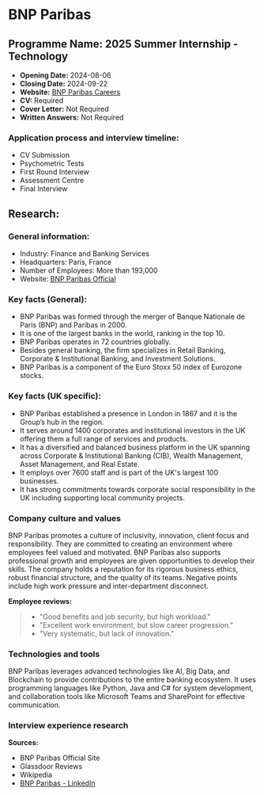 # BNP Paribas

## **Programme Name:** 2025 Summer Internship - Technology
- **Opening Date:** 2024-08-06
- **Closing Date:** 2024-09-22
- **Website:** [BNP Paribas Careers](https://group.bnpparibas/en/careers)
- **CV:** Required
- **Cover Letter:** Not Required
- **Written Answers:** Not Required
### Application process and interview timeline:
- CV Submission
- Psychometric Tests
- First Round Interview
- Assessment Centre
- Final Interview

## Research:

### General information:
- Industry: Finance and Banking Services
- Headquarters: Paris, France
- Number of Employees: More than 193,000
- Website: [BNP Paribas Official](https://group.bnpparibas/) 

### Key facts (General):
- BNP Paribas was formed through the merger of Banque Nationale de Paris (BNP) and Paribas in 2000.
- It is one of the largest banks in the world, ranking in the top 10.
- BNP Paribas operates in 72 countries globally.
- Besides general banking, the firm specializes in Retail Banking, Corporate & Institutional Banking, and Investment Solutions.
- BNP Paribas is a component of the Euro Stoxx 50 index of Eurozone stocks.

### Key facts (UK specific):
- BNP Paribas established a presence in London in 1867 and it is the Group’s hub in the region.
- It serves around 1400 corporates and institutional investors in the UK offering them a full range of services and products.
- It has a diversified and balanced business platform in the UK spanning across Corporate & Institutional Banking (CIB), Wealth Management, Asset Management, and Real Estate.
- It employs over 7600 staff and is part of the UK's largest 100 businesses.
- It has strong commitments towards corporate social responsibility in the UK including supporting local community projects.

### Company culture and values
BNP Paribas promotes a culture of inclusivity, innovation, client focus and responsibility. They are committed to creating an environment where employees feel valued and motivated. BNP Paribas also supports professional growth and employees are given opportunities to develop their skills. The company holds a reputation for its rigorous business ethics, robust financial structure, and the quality of its teams. Negative points include high work pressure and inter-department disconnect.

**Employee reviews:**
> - "Good benefits and job security, but high workload."
> - "Excellent work environment, but slow career progression."
> - "Very systematic, but lack of innovation."

### Technologies and tools
BNP Paribas leverages advanced technologies like AI, Big Data, and Blockchain to provide contributions to the entire banking ecosystem. It uses programming languages like Python, Java and C# for system development, and collaboration tools like Microsoft Teams and SharePoint for effective communication.

### Interview experience research

**Sources:**
- BNP Paribas Official Site
- Glassdoor Reviews
- Wikipedia
- [BNP Paribas - LinkedIn](https://www.linkedin.com/company/bnp-paribas/)